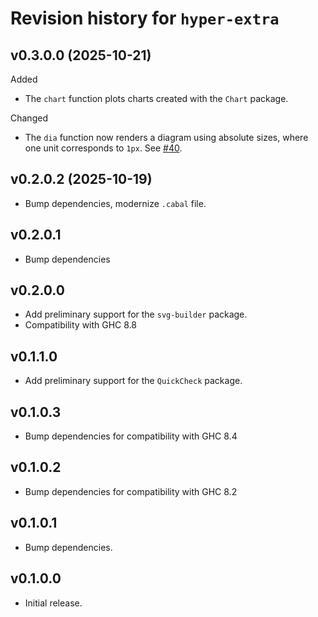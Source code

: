 
# Revision history for `hyper-extra`

## v0.3.0.0 (2025-10-21)

Added

* The `chart` function plots charts created with the `Chart` package.

Changed

* The `dia` function now renders a diagram using absolute sizes, where one unit corresponds to `1px`. See
[#40](https://github.com/HeinrichApfelmus/hyper-haskell/issues/40).

## v0.2.0.2 (2025-10-19)

* Bump dependencies, modernize `.cabal` file.

## v0.2.0.1

* Bump dependencies

## v0.2.0.0

* Add preliminary support for the `svg-builder` package.
* Compatibility with GHC 8.8

## v0.1.1.0

* Add preliminary support for the `QuickCheck` package.

## v0.1.0.3

* Bump dependencies for compatibility with GHC 8.4

## v0.1.0.2

* Bump dependencies for compatibility with GHC 8.2

## v0.1.0.1

* Bump dependencies.

## v0.1.0.0

* Initial release.